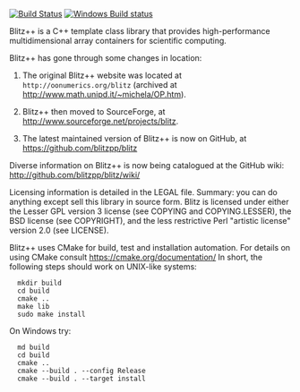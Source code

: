 [![Build Status](https://travis-ci.org/blitzpp/blitz.svg?branch=master)](https://travis-ci.org/blitzpp/blitz)
[![Windows Build status](http://ci.appveyor.com/api/projects/status/github/blitzpp/blitz?branch=master&svg=true)](https://ci.appveyor.com/project/blitzpp/blitz/branch/master)

Blitz++ is a C++ template class library that provides high-performance multidimensional array containers
for scientific computing. 

Blitz++ has gone through some changes in location:

 1. The original Blitz++ website was located at ``http://oonumerics.org/blitz`` 
    (archived at http://www.math.unipd.it/~michela/OP.htm).  

 2. Blitz++ then moved to SourceForge, at http://www.sourceforge.net/projects/blitz.

 3. The latest maintained version of Blitz++ is now on GitHub, at https://github.com/blitzpp/blitz

Diverse information on Blitz++ is now being catalogued at the GitHub wiki:
http://github.com/blitzpp/blitz/wiki/

Licensing information is detailed in the LEGAL file.
Summary: you can do anything except sell this library in source
form.  Blitz is licensed under either the Lesser GPL version 3 license
(see COPYING and COPYING.LESSER), the BSD license (see COPYRIGHT), and
the less restrictive Perl "artistic license" version 2.0 (see LICENSE).

Blitz++ uses CMake for build, test and installation automation.
For details on using CMake consult https://cmake.org/documentation/
In short, the following steps should work on UNIX-like systems:

```
  mkdir build
  cd build
  cmake ..
  make lib
  sudo make install
```

On Windows try:
```
  md build
  cd build
  cmake ..
  cmake --build . --config Release
  cmake --build . --target install

```
